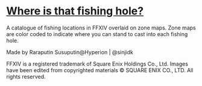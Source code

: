 # [Where is that fishing hole?](https://fishmap.carrd.co/)
A catalogue of fishing locations in FFXIV overlaid on zone maps. Zone maps are color coded to indicate where you can stand to cast into each fishing hole.

Made by Raraputin Susuputin@Hyperion | @sinjidk

FFXIV is a registered trademark of Square Enix Holdings Co., Ltd.
Images have been edited from copyrighted materials © SQUARE ENIX CO., LTD. All rights reserved.
